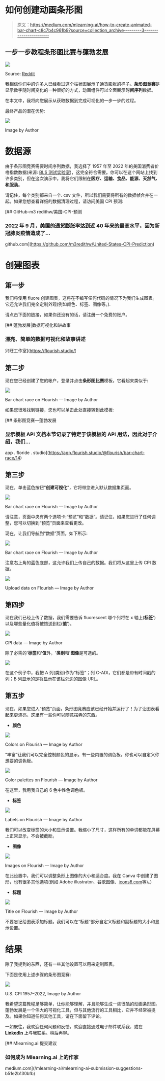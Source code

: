 # 如何创建动画条形图

> 原文：<https://medium.com/mlearning-ai/how-to-create-animated-bar-chart-c8c7b4c961b9?source=collection_archive---------3----------------------->

## 一步一步教程条形图比赛与蓬勃发展

![](img/7e5394a13b0f1dfad2074a5872748ba2.png)

Source: [Reddit](https://www.reddit.com/r/dataisbeautiful/comments/vhciop/oc_inflation_and_the_cost_of_every_day_items/?utm_content=body&utm_medium=post_embed&utm_name=266a9e77a2b74d73a7e557b6f612db47&utm_source=embedly&utm_term=vhciop)

我相信你们中的许多人已经看过这个柱状图展示了通货膨胀的样子。**条形图竞赛**是显示数字随时间变化的一种很好的方式，动画组件可以全面展示**时间序列**数据。

在本文中，我将向您展示从获取数据到完成可视化的一步一步的过程。

最终产品的潜在优势:

![](img/7ab9a5edf16528df02b78129f01318b6.png)

Image by Author

# 数据源

由于条形图竞赛需要时间序列数据，我选择了 1957 年至 2022 年的美国消费者价格指数数据(来源: [BLS 测试实验室](https://www.bls.gov/cpi/))，这完全符合需要。你可以在这个网站上找到许多类别，但在这次演示中，我将它们限制在**医疗、运输、食品、能源、天然气、**和**服装**。

请记住，每个类别都来自一个. csv 文件，所以我们需要将所有的数据帧合并在一起。如果您想查看详细的数据清理过程，请访问美国 CPI 预测:

[](https://github.com/m3redithw/United-States-CPI-Prediction) [## GitHub-m3 redithw/美国-CPI-预测

### 2022 年 9 月，美国的通货膨胀率达到近 40 年来的最高水平，因为新冠肺炎疫情造成了…

github.com](https://github.com/m3redithw/United-States-CPI-Prediction) 

# 创建图表

## 第一步

我们将使用 fluore 创建图表，这将在不编写任何代码的情况下为我们生成图表。它还允许我们完全定制外观(例如颜色、标签、图像等。).

请点击下面的链接，如果你还没有的话，请注册一个免费的账户。

[](https://flourish.studio/) [## 蓬勃发展|数据可视化和讲故事

### 漂亮、简单的数据可视化和故事讲述

兴旺工作室](https://flourish.studio/) 

## 第二步

现在您已经创建了您的帐户，登录并点击**条形图比赛**模板，它看起来类似于:

![](img/a1d9f55e5444ac7907341a4ab3ec84fb.png)

Bar chart race on Flourish — Image by Author

如果您很难找到链接，您也可以单击此处直接转到此模板:

[](https://app.flourish.studio/@flourish/bar-chart-race/14) [## 条形图竞赛—蓬勃发展

### 显示模板 API 文档本节记录了特定于该模板的 API 用法，因此对于介绍，我们…

app . floride . studio](https://app.flourish.studio/@flourish/bar-chart-race/14) 

## 第三步

现在，单击蓝色按钮“**创建可视化**”，它将带您进入默认数据集页面。

![](img/4e2942995af50e9f994aeb30db2cc66c.png)

Bar chart race on Flourish — Image by Author

请注意，页面中央有两个选项卡:“预览”和“数据”。请记住，如果您进行了任何调整，您可以切换到“预览”页面来查看更改。

现在，让我们导航到“数据”页面，如下所示:

![](img/218408d818bf74e230b791bc88c8ee0e.png)

Bar chart race on Flourish — Image by Author

注意右上角的蓝色底部，这允许我们上传自己的数据。我们将从这里上传 CPI 数据。

![](img/737a2e1af9257bb8235320dae1814ba9.png)

Upload data on Flourish — Image by Author

## 第四步

现在我们已经上传了数据，我们需要告诉 fluorescent 哪个列将在 x 轴上(**标签**')以及哪些量化值将被馈送到栏(**值**')。

![](img/9d6e4a60e54669fb5e3087d7c208183f.png)

CPI data — Image by Author

除了必需的'**标签**和'**值**外，'**类别**和'**图像**是可选的。

![](img/bbc270219f37f69a88538cbf3f555d56.png)

在这个例子中，我把 A 列(类别)作为“标签”；列 C-ADI，它们都是带有时间戳的列；B 列显示的是将显示在该栏旁边的图像 URL。

## 第五步

现在，如果您进入“预览”页面，条形图竞赛应该已经开始并运行了！为了让图表看起来更漂亮，这里有一些你可以随意摆弄的东西。

*   **颜色**

![](img/65f12e32d2627ba3525210f3e15bf10a.png)

Colors on Flourish — Image by Author

“丰富”让我们可以完全控制颜色的显示。有一些内置的调色板，你也可以自定义你想要的调色板。

![](img/7e48e7a7c6b79363b56135f09c56c6cd.png)

Color palettes on Flourish — Image by Author

在这里，我用我自己的 6 色中性色调色板。

*   **标签**

![](img/ec3a840626017aff7890d16d444e7ee4.png)

Labels on Flourish — Image by Author

我们可以改变标签的大小和显示设置。我缩小了尺寸，这样所有的单词都能在屏幕上正常显示，不会被截断。

*   **图像**

![](img/9394dde83ce294f1217904a7c41716ea.png)

Images on Flourish — Image by Author

在此设置中，我们可以调整条形上图像的大小和适合度。我在 Canva 中创建了图形，也有很多其他选项(例如 Adobe illustrator、谷歌图像、[icons8.com](https://icons8.com/)等)。)

*   **标题**

![](img/8c2960e2ba6eae9f42817527f9b3afe3.png)

Title on Flourish — Image by Author

不要忘记给图表添加标题。我们可以在“标题”部分自定义标题和副标题的大小和显示设置。

# 结果

除了我提到的东西，还有一些其他设置可以用来定制图表。

下面是使用上述步骤的条形图竞赛:

![](img/d1a8e898b5a6c55b57eb9bc084109c0c.png)

U.S. CPI 1957–2022, Image by Author

我希望这篇教程足够简单，让你能够理解，并且能够生成一些很酷的动画条形图。蓬勃发展是一个伟大的可视化工具，但与其他流行的工具相比，它并不经常被提及。如果你知道任何其他工具，请在下面留下评论。

一如既往，我欢迎任何问题和反馈。欢迎直接通过电子邮件联系我，或在 [**LinkedIn**](https://www.linkedin.com/in/m3redithw/) 上与我联系。稍后再聊。

[](/mlearning-ai/mlearning-ai-submission-suggestions-b51e2b130bfb) [## Mlearning.ai 提交建议

### 如何成为 Mlearning.ai 上的作家

medium.com](/mlearning-ai/mlearning-ai-submission-suggestions-b51e2b130bfb)